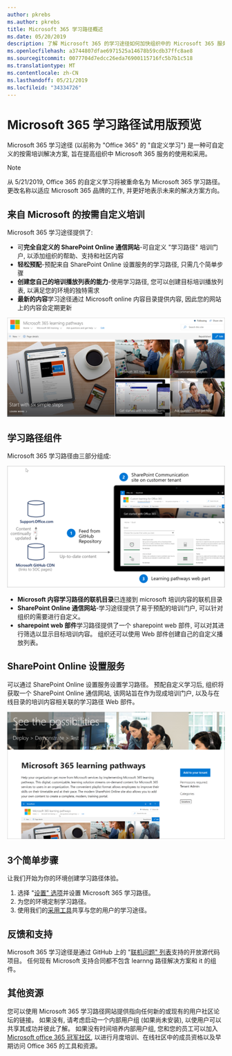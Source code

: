 ```yaml
---
author: pkrebs
ms.author: pkrebs
title: Microsoft 365 学习路径概述
ms.date: 05/20/2019
description: 了解 Microsoft 365 的学习途径如何加快组织中的 Microsoft 365 服务的使用和采用。 学习途径包括自定义 SharePoint Online web 部件和可轻松预配到 Microsoft 365 租户的新式 SharePoint Online 通信培训网站。
ms.openlocfilehash: a3744807dfae6971525a14678b59cdb37ffc8ae8
ms.sourcegitcommit: 0077704d7edcc26eda76900115716fc5b7b1c518
ms.translationtype: MT
ms.contentlocale: zh-CN
ms.lasthandoff: 05/21/2019
ms.locfileid: "34334726"
---
```

# <a name="microsoft-365-learning-pathways-beta-preview"></a>Microsoft 365 学习路径试用版预览
Microsoft 365 学习途径 (以前称为 "Office 365" 的 "自定义学习") 是一种可自定义的按需培训解决方案, 旨在提高组织中 Microsoft 365 服务的使用和采用。  

> [!NOTE]
> 从 5/21/2019, Office 365 的自定义学习将被重命名为 Microsoft 365 学习路径。 更改名称以适应 Microsoft 365 品牌的工作, 并更好地表示未来的解决方案方向。   

## <a name="on-demand-custom-training-from-microsoft"></a>来自 Microsoft 的按需自定义培训

Microsoft 365 学习途径提供了:

- 可**完全自定义的 SharePoint Online 通信网站**-可自定义 "学习路径" 培训门户, 以添加组织的帮助、支持和社区内容
- **轻松预配**-预配来自 SharePoint Online 设置服务的学习路径, 只需几个简单步骤
- **创建您自己的培训播放列表的能力**-使用学习路径, 您可以创建目标培训播放列表, 以满足您的环境的独特需求
- **最新的内容**学习途径通过 Microsoft online 内容目录提供内容, 因此您的网站上的内容会定期更新

![cg-introducing](media/cg-introducing.png)

## <a name="learning-pathways-components"></a>学习路径组件
Microsoft 365 学习路径由三部分组成: 

![cg-howitworks](media/cg-howitworks.png)

- **Microsoft 内容学习路径的联机目录**已连接到 microsoft 培训内容的联机目录
- **SharePoint Online 通信网站**-学习途径提供了易于预配的培训门户, 可以针对组织的需要进行自定义。
- **sharepoint web 部件**学习路径提供了一个 sharepoint web 部件, 可以对其进行筛选以显示目标培训内容。 组织还可以使用 Web 部件创建自己的自定义播放列表。

## <a name="sharepoint-online-provisioning-service"></a>SharePoint Online 设置服务 
可以通过 SharePoint Online 设置服务设置学习路径。 预配自定义学习后, 组织将获取一个 SharePoint Online 通信网站, 该网站旨在作为现成培训门户, 以及与在线目录的培训内容相关联的学习路径 Web 部件。 

![cg-provision](media/cg-provision.png)

## <a name="3-easy-steps"></a>3个简单步骤
让我们开始为你的环境创建学习路径体验。
1. 选择 "[设置" 选项](custom_setupoptions.md)并设置 Microsoft 365 学习路径。  
2. 为您的环境定制学习路径。
3. 使用我们的[采用工具](driveadoption.md)共享与您的用户的学习途径。

## <a name="feedback-and-support"></a>反馈和支持

Microsoft 365 学习途径是通过 GitHub 上的 "[联机问题" 列表](https://aka.ms/CustomLearningHelp)支持的开放源代码项目。 任何现有 Microsoft 支持合同都不包含 learnng 路径解决方案和 it 的组件。  

## <a name="additional-resources"></a>其他资源
您可以使用 Microsoft 365 学习路径网站提供指向任何新的或现有的用户社区论坛的链接。 如果没有, 请考虑启动一个内部用户组 (如果尚未安装), 以使用户可以共享其成功并彼此了解。  如果没有时间培养内部用户组, 您和您的员工可以加入[Microsoft office 365 冠军社区](https://aka.ms/O365Champions), 以进行月度培训、在线社区中的成员资格以及早期访问 Office 365 的工具和资源。